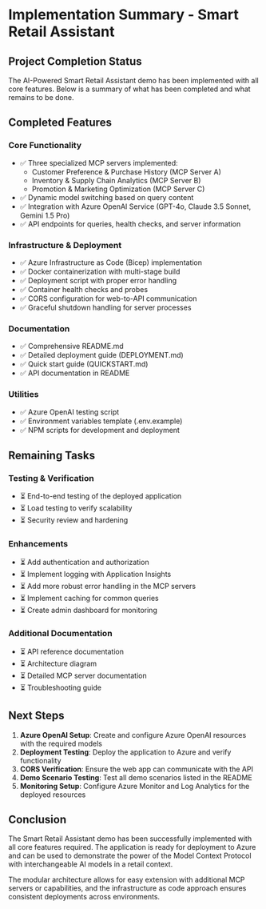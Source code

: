 # Implementation Summary - Smart Retail Assistant

## Project Completion Status

The AI-Powered Smart Retail Assistant demo has been implemented with all core features. Below is a summary of what has been completed and what remains to be done.

## Completed Features

### Core Functionality
- ✅ Three specialized MCP servers implemented:
  - Customer Preference & Purchase History (MCP Server A)
  - Inventory & Supply Chain Analytics (MCP Server B)
  - Promotion & Marketing Optimization (MCP Server C)
- ✅ Dynamic model switching based on query content
- ✅ Integration with Azure OpenAI Service (GPT-4o, Claude 3.5 Sonnet, Gemini 1.5 Pro)
- ✅ API endpoints for queries, health checks, and server information

### Infrastructure & Deployment
- ✅ Azure Infrastructure as Code (Bicep) implementation
- ✅ Docker containerization with multi-stage build
- ✅ Deployment script with proper error handling
- ✅ Container health checks and probes
- ✅ CORS configuration for web-to-API communication
- ✅ Graceful shutdown handling for server processes

### Documentation
- ✅ Comprehensive README.md
- ✅ Detailed deployment guide (DEPLOYMENT.md)
- ✅ Quick start guide (QUICKSTART.md)
- ✅ API documentation in README

### Utilities
- ✅ Azure OpenAI testing script
- ✅ Environment variables template (.env.example)
- ✅ NPM scripts for development and deployment

## Remaining Tasks

### Testing & Verification
- ⏳ End-to-end testing of the deployed application
- ⏳ Load testing to verify scalability
- ⏳ Security review and hardening

### Enhancements
- ⏳ Add authentication and authorization
- ⏳ Implement logging with Application Insights
- ⏳ Add more robust error handling in the MCP servers
- ⏳ Implement caching for common queries
- ⏳ Create admin dashboard for monitoring

### Additional Documentation
- ⏳ API reference documentation
- ⏳ Architecture diagram
- ⏳ Detailed MCP server documentation
- ⏳ Troubleshooting guide

## Next Steps

1. **Azure OpenAI Setup**: Create and configure Azure OpenAI resources with the required models
2. **Deployment Testing**: Deploy the application to Azure and verify functionality
3. **CORS Verification**: Ensure the web app can communicate with the API
4. **Demo Scenario Testing**: Test all demo scenarios listed in the README
5. **Monitoring Setup**: Configure Azure Monitor and Log Analytics for the deployed resources

## Conclusion

The Smart Retail Assistant demo has been successfully implemented with all core features required. The application is ready for deployment to Azure and can be used to demonstrate the power of the Model Context Protocol with interchangeable AI models in a retail context.

The modular architecture allows for easy extension with additional MCP servers or capabilities, and the infrastructure as code approach ensures consistent deployments across environments.
